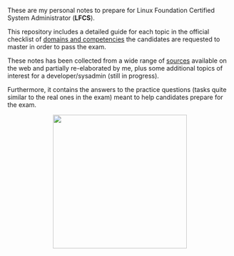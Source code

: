 These are my personal notes to prepare for Linux Foundation Certified System Administrator (**LFCS**).

This repository includes a detailed guide for each topic in the official checklist of [domains and competencies](https://training.linuxfoundation.org/certification/linux-foundation-certified-sysadmin-lfcs/#exams) the candidates are requested to master in order to pass the exam.

These notes has been collected from a wide range of [sources](./domains/references) available on the web and partially re-elaborated by me, plus some additional topics of interest for a developer/sysadmin (still in progress).

Furthermore, it contains the answers to the practice questions (tasks quite similar to the real ones in the exam) meant to help candidates prepare for the exam.

<p align="center"><img src="https://images.youracclaim.com/images/1e6611ca-8afe-4ecc-ad4d-305fba52ee7e/1_LFCS-600x600.png" width="300" height="300"/></p>